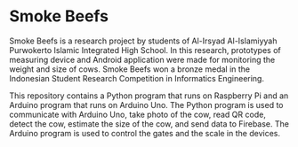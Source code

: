 # Smoke Beefs

Smoke Beefs is a research project by students of Al-Irsyad Al-Islamiyyah Purwokerto Islamic Integrated High School. In this research, prototypes of measuring device and Android application were made for monitoring the weight and size of cows. Smoke Beefs won a bronze medal in the Indonesian Student Research Competition in Informatics Engineering.

This repository contains a Python program that runs on Raspberry Pi and an Arduino program that runs on Arduino Uno. The Python program is used to communicate with Arduino Uno, take photo of the cow, read QR code, detect the cow, estimate the size of the cow, and send data to Firebase. The Arduino program is used to control the gates and the scale in the devices.
